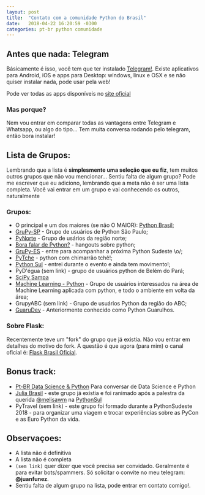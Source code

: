 ```yaml
---
layout: post
title:  "Contato com a comunidade Python do Brasil"
date:   2018-04-22 16:20:59 -0300
categories: pt-br python comunidade
---
```


## Antes que nada: Telegram

Básicamente é isso, você tem que ter instalado [Telegram!][telegram-site].
Existe aplicativos para Android, iOS e apps para Desktop: windows, linux e OSX e se não quiser instalar nada, pode usar pela web!

Pode ver todas as apps disponíveis no [site oficial][telegram-apps]

### Mas porque?
Nem vou entrar em comparar todas as vantagens entre Telegram e Whatsapp, ou algo do tipo...
Tem muita conversa rodando pelo telegram, então bora instalar!

## Lista de Grupos:

Lembrando que a lista é **simplesmente uma seleção que eu fiz**, tem muitos outros grupos que não vou mencionar...
Sentiu falta de algum grupo? Pode me escrever que eu adiciono, lembrando que a meta não é ser uma lista completa.
Você vai entrar em um grupo e vai conhecendo os outros, naturalmente

### Grupos:

- O principal e um dos maiores (se não O MAIOR): [Python Brasil][python-br];
- [GruPy-SP][grupy-sp] - Grupo de usuários de Python São Paulo;
- [PyNorte][pynorte] - Grupo de usários da região norte;
- [Bora falar de Python?][bora-py] - hangouts sobre python;
- [GruPy-ES][grupy-es] - entre para acompanhar a próxima Python Sudeste \o/;
- [PyTche][py-tche] - python com chimarrão tchê!;
- [Python Sul][pysul] - entrei durante o evento e ainda tem movimento!;
- PyD'égua (sem link) - grupo de usuários python de Belém do Pará;
- [SciPy Sampa][scipy-sp]
- [Machine Learning - Python][machine-py] - Grupo de usuários interessados na área de Machine Learning aplicada com python, e todo o ambiente em volta da área;
- GrupyABC (sem link) - Grupo de usuários Python da região do ABC;
- [GuaruDev][guarudev] - Anteriormente conhecido como Python Guarulhos.


### Sobre Flask:

Recentemente teve um "fork" do grupo que já existia. Não vou entrar em detalhes do motivo do fork.
A questão é que agora (para mim) o canal oficial é: [Flask Brasil Oficial][flask-oficial].


## Bonus track:

- [Pt-BR Data Science & Python][pydata-science] Para conversar de Data Science e Python
- [Julia Brasil][julia] - este grupo já existia e foi ranimado após a palestra da querida [@melisawm][tw-melisawm] na [PythonSul][python-sul-site]
- PyTravel (sem link) - este grupo foi formado durante a PythonSudeste 2018 - para organizar uma viagem e trocar experiências sobre as PyCon e as Euro Python da vida.


## Observaçoes:

- A lista não é definitiva
- A lista não é completa
- `(sem link)` quer dizer que você precisa ser convidado. Geralmente é para evitar bots/spammers. Só solicitar o convite no meu telegram: **@juanfunez**.
- Sentiu falta de algum grupo na lista, pode entrar em contato comigo!.


[telegram-site]: https://telegram.org/
[telegram-apps]: https://telegram.org/apps
[python-br]: https://t.me/pythonbr
[grupy-sp]: https://t.me/grupysaopaulo
[flask-oficial]: https://t.me/flaskbrasil
[pynorte]: https://t.me/pynorte
[bora-py]: https://t.me/BoraFalarDePython
[grupy-es]: https://t.me/grupyes
[py-tche]: https://t.me/pytche
[pysul]: https://t.me/PythonSulBR
[julia]: https://t.me/juliabrasil
[tw-melisawm]: https://twitter.com/@melissawm
[python-sul-site]: https://pythonsul.org/
[scipy-sp]: https://t.me/ScipySP
[machine-py]: https://t.me/PyMachineLearningBR
[guarudev]: https://t.me/guarudev
[pydata-science]: https://t.me/datasciencepython
